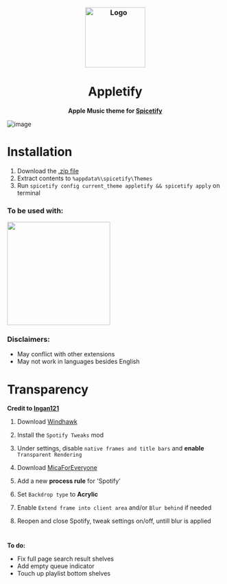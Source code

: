 <h3 align="center">
	<img src="https://github.com/raysin1/Appletify/blob/main/screenshots/icon.png?raw=true" width="140" alt="Logo"/><br/>
</h3>
<div align="center">
  <h1>Appletify</h1>
  
  **Apple Music theme for [Spicetify](https://github.com/spicetify/spicetify-cli)**
  
</div>




![image](https://github.com/thrway237/apple-music-spicetify/blob/main/screenshots/preview.png)



# Installation
1. Download the [.zip file](https://raw.githubusercontent.com/raysin1/Appletify/main/appletify.zip)
2. Extract contents to `%appdata%\spicetify\Themes`
3. Run `spicetify config current_theme appletify && spicetify apply` on terminal



### To be used with:

<img src="https://github.com/user-attachments/assets/82cd3960-9401-4cc5-9cab-e68590e3ef75" width="240"/>

### Disclaimers:
- May conflict with other extensions
- May not work in languages besides English

# Transparency
**Credit to [Ingan121](https://github.com/Ingan121/)**
1. Download [Windhawk](https://windhawk.net/)
2. Install the `Spotify Tweaks` mod
3. Under settings, disable `native frames and title bars` and **enable** `Transparent Rendering`
   
4. Download [MicaForEveryone](https://github.com/MicaForEveryone/MicaForEveryone)
5. Add a new **process rule** for 'Spotify'
7. Set `Backdrop type` to **Acrylic**
8. Enable `Extend frame into client area` and/or `Blur behind` if needed
9. Reopen and close Spotify, tweak settings on/off, untill blur is applied

# 
**To do:**


- Fix full page search result shelves
- Add empty queue indicator
- Touch up playlist bottom shelves
